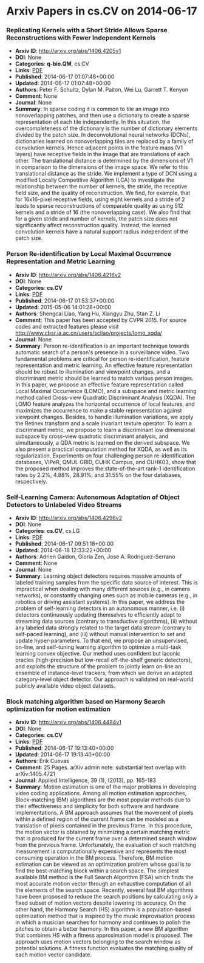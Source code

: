 # Arxiv Papers in cs.CV on 2014-06-17
### Replicating Kernels with a Short Stride Allows Sparse Reconstructions with Fewer Independent Kernels
- **Arxiv ID**: http://arxiv.org/abs/1406.4205v1
- **DOI**: None
- **Categories**: **q-bio.QM**, cs.CV
- **Links**: [PDF](http://arxiv.org/pdf/1406.4205v1)
- **Published**: 2014-06-17 01:07:48+00:00
- **Updated**: 2014-06-17 01:07:48+00:00
- **Authors**: Peter F. Schultz, Dylan M. Paiton, Wei Lu, Garrett T. Kenyon
- **Comment**: None
- **Journal**: None
- **Summary**: In sparse coding it is common to tile an image into nonoverlapping patches, and then use a dictionary to create a sparse representation of each tile independently. In this situation, the overcompleteness of the dictionary is the number of dictionary elements divided by the patch size. In deconvolutional neural networks (DCNs), dictionaries learned on nonoverlapping tiles are replaced by a family of convolution kernels. Hence adjacent points in the feature maps (V1 layers) have receptive fields in the image that are translations of each other. The translational distance is determined by the dimensions of V1 in comparison to the dimensions of the image space. We refer to this translational distance as the stride.   We implement a type of DCN using a modified Locally Competitive Algorithm (LCA) to investigate the relationship between the number of kernels, the stride, the receptive field size, and the quality of reconstruction. We find, for example, that for 16x16-pixel receptive fields, using eight kernels and a stride of 2 leads to sparse reconstructions of comparable quality as using 512 kernels and a stride of 16 (the nonoverlapping case). We also find that for a given stride and number of kernels, the patch size does not significantly affect reconstruction quality. Instead, the learned convolution kernels have a natural support radius independent of the patch size.



### Person Re-identification by Local Maximal Occurrence Representation and Metric Learning
- **Arxiv ID**: http://arxiv.org/abs/1406.4216v2
- **DOI**: None
- **Categories**: **cs.CV**
- **Links**: [PDF](http://arxiv.org/pdf/1406.4216v2)
- **Published**: 2014-06-17 01:53:37+00:00
- **Updated**: 2015-05-06 14:01:28+00:00
- **Authors**: Shengcai Liao, Yang Hu, Xiangyu Zhu, Stan Z. Li
- **Comment**: This paper has been accepted by CVPR 2015. For source codes and
  extracted features please visit
  http://www.cbsr.ia.ac.cn/users/scliao/projects/lomo_xqda/
- **Journal**: None
- **Summary**: Person re-identification is an important technique towards automatic search of a person's presence in a surveillance video. Two fundamental problems are critical for person re-identification, feature representation and metric learning. An effective feature representation should be robust to illumination and viewpoint changes, and a discriminant metric should be learned to match various person images. In this paper, we propose an effective feature representation called Local Maximal Occurrence (LOMO), and a subspace and metric learning method called Cross-view Quadratic Discriminant Analysis (XQDA). The LOMO feature analyzes the horizontal occurrence of local features, and maximizes the occurrence to make a stable representation against viewpoint changes. Besides, to handle illumination variations, we apply the Retinex transform and a scale invariant texture operator. To learn a discriminant metric, we propose to learn a discriminant low dimensional subspace by cross-view quadratic discriminant analysis, and simultaneously, a QDA metric is learned on the derived subspace. We also present a practical computation method for XQDA, as well as its regularization. Experiments on four challenging person re-identification databases, VIPeR, QMUL GRID, CUHK Campus, and CUHK03, show that the proposed method improves the state-of-the-art rank-1 identification rates by 2.2%, 4.88%, 28.91%, and 31.55% on the four databases, respectively.



### Self-Learning Camera: Autonomous Adaptation of Object Detectors to Unlabeled Video Streams
- **Arxiv ID**: http://arxiv.org/abs/1406.4296v2
- **DOI**: None
- **Categories**: **cs.CV**, cs.LG
- **Links**: [PDF](http://arxiv.org/pdf/1406.4296v2)
- **Published**: 2014-06-17 09:51:18+00:00
- **Updated**: 2014-06-18 12:33:22+00:00
- **Authors**: Adrien Gaidon, Gloria Zen, Jose A. Rodriguez-Serrano
- **Comment**: None
- **Journal**: None
- **Summary**: Learning object detectors requires massive amounts of labeled training samples from the specific data source of interest. This is impractical when dealing with many different sources (e.g., in camera networks), or constantly changing ones such as mobile cameras (e.g., in robotics or driving assistant systems). In this paper, we address the problem of self-learning detectors in an autonomous manner, i.e. (i) detectors continuously updating themselves to efficiently adapt to streaming data sources (contrary to transductive algorithms), (ii) without any labeled data strongly related to the target data stream (contrary to self-paced learning), and (iii) without manual intervention to set and update hyper-parameters. To that end, we propose an unsupervised, on-line, and self-tuning learning algorithm to optimize a multi-task learning convex objective. Our method uses confident but laconic oracles (high-precision but low-recall off-the-shelf generic detectors), and exploits the structure of the problem to jointly learn on-line an ensemble of instance-level trackers, from which we derive an adapted category-level object detector. Our approach is validated on real-world publicly available video object datasets.



### Block matching algorithm based on Harmony Search optimization for motion estimation
- **Arxiv ID**: http://arxiv.org/abs/1406.4484v1
- **DOI**: None
- **Categories**: **cs.CV**
- **Links**: [PDF](http://arxiv.org/pdf/1406.4484v1)
- **Published**: 2014-06-17 19:13:40+00:00
- **Updated**: 2014-06-17 19:13:40+00:00
- **Authors**: Erik Cuevas
- **Comment**: 25 Pages. arXiv admin note: substantial text overlap with
  arXiv:1405.4721
- **Journal**: Applied Intelligence, 39 (1), (2013), pp. 165-183
- **Summary**: Motion estimation is one of the major problems in developing video coding applications. Among all motion estimation approaches, Block-matching (BM) algorithms are the most popular methods due to their effectiveness and simplicity for both software and hardware implementations. A BM approach assumes that the movement of pixels within a defined region of the current frame can be modeled as a translation of pixels contained in the previous frame. In this procedure, the motion vector is obtained by minimizing a certain matching metric that is produced for the current frame over a determined search window from the previous frame. Unfortunately, the evaluation of such matching measurement is computationally expensive and represents the most consuming operation in the BM process. Therefore, BM motion estimation can be viewed as an optimization problem whose goal is to find the best-matching block within a search space. The simplest available BM method is the Full Search Algorithm (FSA) which finds the most accurate motion vector through an exhaustive computation of all the elements of the search space. Recently, several fast BM algorithms have been proposed to reduce the search positions by calculating only a fixed subset of motion vectors despite lowering its accuracy. On the other hand, the Harmony Search (HS) algorithm is a population-based optimization method that is inspired by the music improvisation process in which a musician searches for harmony and continues to polish the pitches to obtain a better harmony. In this paper, a new BM algorithm that combines HS with a fitness approximation model is proposed. The approach uses motion vectors belonging to the search window as potential solutions. A fitness function evaluates the matching quality of each motion vector candidate.



